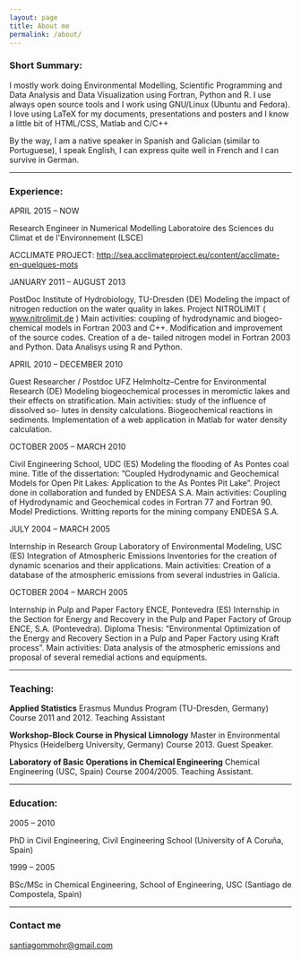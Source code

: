 ```yaml
---
layout: page
title: About me
permalink: /about/
---
```


### Short Summary:

I mostly work doing Environmental Modelling, Scientific Programming and Data Analysis and Data Visualization
using Fortran, Python and R. I use always open source tools and I work using GNU/Linux (Ubuntu and Fedora).
I love using LaTeX for my documents, presentations and posters and I know a little bit of HTML/CSS, Matlab and C/C++

By the way, I am a native speaker in Spanish and Galician (similar to Portuguese), I speak English, 
I can express quite well in French and I can survive in German.

----------------------------------------------------------------

### Experience:

APRIL 2015  –  NOW

Research Engineer in Numerical Modelling
Laboratoire des Sciences du Climat et de l'Environnement (LSCE)

ACCLIMATE PROJECT: http://sea.acclimateproject.eu/content/acclimate-en-quelques-mots
 

JANUARY 2011 – AUGUST 2013

PostDoc
Institute of Hydrobiology, TU-Dresden (DE)
Modeling the impact of nitrogen reduction on the water
quality in lakes. Project NITROLIMIT
( www.nitrolimit.de )
Main activities: coupling of hydrodynamic and biogeo-
chemical models in Fortran 2003 and C++. Modification
and improvement of the source codes. Creation of a de-
tailed nitrogen model in Fortran 2003 and Python. Data
Analisys using R and Python.

APRIL 2010 – DECEMBER 2010

Guest Researcher / Postdoc
UFZ Helmholtz–Centre for Environmental Research (DE)
Modeling biogeochemical processes in meromictic lakes
and their effects on stratification.
Main activities: study of the influence of dissolved so-
lutes in density calculations. Biogeochemical reactions
in sediments. Implementation of a web application in
Matlab for water density calculation.


OCTOBER 2005 – MARCH 2010

Civil Engineering School, UDC (ES)
Modeling the flooding of As Pontes coal mine. Title of the
dissertation: ”Coupled Hydrodynamic and Geochemical
Models for Open Pit Lakes: Application to the As Pontes
Pit Lake”. Project done in collaboration and funded by
ENDESA S.A.
Main activities: Coupling of Hydrodynamic and Geochemical 
codes in Fortran 77 and Fortran 90. Model Predictions. 
Writting reports for the mining company ENDESA S.A.


JULY 2004 – MARCH 2005

Internship in Research Group Laboratory of Environmental Modeling, USC (ES)
Integration of Atmospheric Emissions Inventories for the creation of dynamic scenarios and their applications.
Main activities: Creation of a database of the atmospheric emissions from several industries in Galicia.


OCTOBER 2004 – MARCH 2005

Internship in Pulp and Paper Factory
ENCE, Pontevedra (ES)
Internship in the Section for Energy and Recovery in the
Pulp and Paper Factory of Group ENCE, S.A. (Pontevedra). 
Diploma Thesis: ”Environmental Optimization of the
Energy and Recovery Section in a Pulp and Paper 
Factory using Kraft process”.
Main activities: Data analysis of the atmospheric emissions 
and proposal of several remedial actions and equipments.

-------------------------------------------------------------------------------------------------

### Teaching:

**Applied Statistics**
Erasmus Mundus Program (TU-Dresden, Germany)
Course 2011 and 2012. Teaching Assistant


**Workshop-Block Course in Physical Limnology**
Master in Environmental Physics (Heidelberg University,
Germany) Course 2013. Guest Speaker.

**Laboratory of Basic Operations in Chemical Engineering**
Chemical Engineering (USC, Spain)
Course 2004/2005. Teaching Assistant.

-------------------------------------------------------------------------------------------------

### Education:

2005 – 2010

PhD in Civil Engineering, Civil Engineering School (University of A Coruña, Spain)


1999 – 2005

BSc/MSc in Chemical Engineering, School of Engineering, USC (Santiago de Compostela, Spain)



---------------------------------------------------------------------------------------------------

### Contact me

[santiagommohr@gmail.com](mailto:santiagommohr@gmail.com)